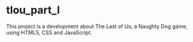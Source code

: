 # tlou_part_I
This project is a development about The Last of Us, a Naughty Dog game, using HTML5, CSS and JavaScript.
